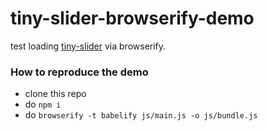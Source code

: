 # tiny-slider-browserify-demo
test loading [tiny-slider](https://github.com/ganlanyuan/tiny-slider) via browserify.

### How to reproduce the demo
- clone this repo
- do `npm i`
- do `browserify -t babelify js/main.js -o js/bundle.js`
